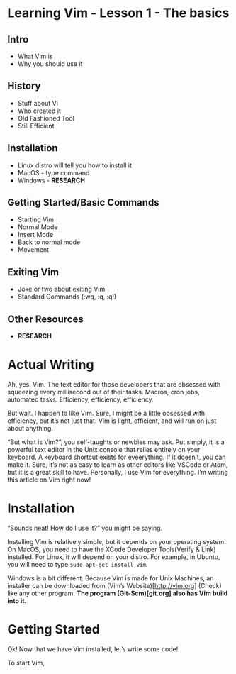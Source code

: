 # Learning Vim - Lesson 1 - The basics

## Intro
- What Vim is
- Why you should use it

## History
- Stuff about Vi
- Who created it
- Old Fashioned Tool
- Still Efficient

## Installation
- Linux distro will tell you how to install it
- MacOS - type command
- Windows - **RESEARCH**

## Getting Started/Basic Commands
- Starting Vim
- Normal Mode
- Insert Mode
- Back to normal mode
- Movement

## Exiting Vim
- Joke or two about exiting Vim
- Standard Commands (:wq, :q, :q!)

## Other Resources
- **RESEARCH**

# Actual Writing

Ah, yes. Vim. The text editor for those developers that are obsessed with squeezing every millisecond out of their tasks. Macros, cron jobs, automated tasks. Efficiency, efficiency, efficiency. 

But wait. I happen to like Vim. Sure, I might be a little obsessed with efficiency, but it’s not just that. Vim is light, efficient, and will run on just about anything.

“But what is Vim?”, you self-taughts or newbies may ask. Put simply, it is a powerful text editor in the Unix console that relies entirely on your keyboard. A keyboard shortcut exists for eveerything. If it doesn’t, you can make it. Sure, it’s not as easy to learn as other editors like VSCode or Atom, but it is a great skill to have. Personally, I use Vim for everything. I’m writing this article on Vim right now!

# Installation

“Sounds neat! How do I use it?” you might be saying.

Installing Vim is relatively simple, but it depends on your operating system. On MacOS, you need to have the XCode Developer Tools(Verify & Link) installed. For Linux, it will depend on your distro. For example, in Ubuntu, you will need to type `sudo apt-get install vim`.

Windows is a bit different. Because Vim is made for Unix Machines, an installer can be downloaded from (Vim’s Website)[http://vim.org] (Check) like any other program. **The program (Git-Scm)[git.org] also has Vim build into it.**

# Getting Started

Ok! Now that we have Vim installed, let’s write some code!

To start Vim, 